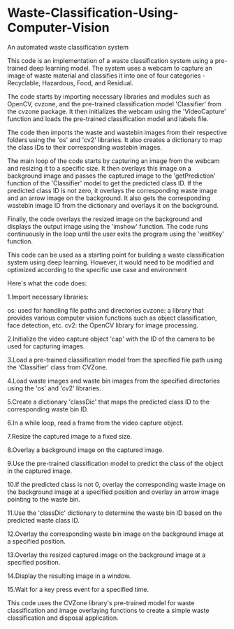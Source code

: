 # Waste-Classification-Using-Computer-Vision
An automated waste classification system



This code is an implementation of a waste classification system using a pre-trained deep learning model. The system uses a webcam to capture an image of waste material and classifies it into one of four categories - Recyclable, Hazardous, Food, and Residual.

The code starts by importing necessary libraries and modules such as OpenCV, cvzone, and the pre-trained classification model 'Classifier' from the cvzone package. It then initializes the webcam using the 'VideoCapture' function and loads the pre-trained classification model and labels file.

The code then imports the waste and wastebin images from their respective folders using the 'os' and 'cv2' libraries. It also creates a dictionary to map the class IDs to their corresponding wastebin images.

The main loop of the code starts by capturing an image from the webcam and resizing it to a specific size. It then overlays this image on a background image and passes the captured image to the 'getPrediction' function of the 'Classifier' model to get the predicted class ID. If the predicted class ID is not zero, it overlays the corresponding waste image and an arrow image on the background. It also gets the corresponding wastebin image ID from the dictionary and overlays it on the background.

Finally, the code overlays the resized image on the background and displays the output image using the 'imshow' function. The code runs continuously in the loop until the user exits the program using the 'waitKey' function.

This code can be used as a starting point for building a waste classification system using deep learning. However, it would need to be modified and optimized according to the specific use case and environment





Here's what the code does:

1.Import necessary libraries:

   os: used for handling file paths and directories
   cvzone: a library that provides various computer vision functions such as object classification, face detection, etc.
   cv2: the OpenCV library for image processing.

2.Initialize the video capture object 'cap' with the ID of the camera to be used for capturing images.

3.Load a pre-trained classification model from the specified file path using the 'Classifier' class from CVZone.

4.Load waste images and waste bin images from the specified directories using the 'os' and 'cv2' libraries.

5.Create a dictionary 'classDic' that maps the predicted class ID to the corresponding waste bin ID.

6.In a while loop, read a frame from the video capture object.

7.Resize the captured image to a fixed size.

8.Overlay a background image on the captured image.

9.Use the pre-trained classification model to predict the class of the object in the captured image.

10.If the predicted class is not 0, overlay the corresponding waste image on the background image at a specified position and overlay an arrow image pointing to the waste bin.

11.Use the 'classDic' dictionary to determine the waste bin ID based on the predicted waste class ID.

12.Overlay the corresponding waste bin image on the background image at a specified position.

13.Overlay the resized captured image on the background image at a specified position.

14.Display the resulting image in a window.

15.Wait for a key press event for a specified time.

This code uses the CVZone library's pre-trained model for waste classification and image overlaying functions to create a simple waste classification and disposal application.
